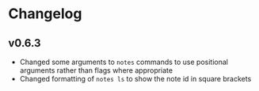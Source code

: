 # Changelog

## v0.6.3

* Changed some arguments to `notes` commands to use positional arguments rather than flags
where appropriate
* Changed formatting of `notes ls` to show the note id in square brackets
